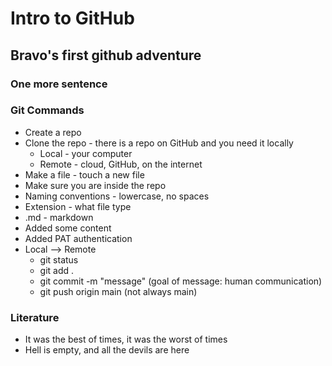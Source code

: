 # Intro to GitHub

## Bravo's first github adventure

### One more sentence

### Git Commands
- Create a repo
- Clone the repo - there is a repo on GitHub and you need it locally
  - Local - your computer
  - Remote - cloud, GitHub, on the internet
- Make a file - touch a new file
 - Make sure you are inside the repo
 - Naming conventions - lowercase, no spaces
 - Extension - what file type
 - .md - markdown
- Added some content
- Added PAT authentication
- Local --> Remote
  - git status
  - git add .
  - git commit -m "message" (goal of message: human communication)
  - git push origin main (not always main)

### Literature
- It was the best of times, it was the worst of times
- Hell is empty, and all the devils are here
